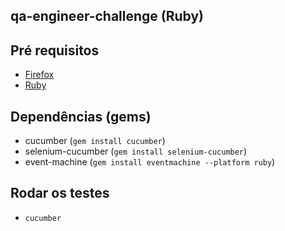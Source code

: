 ## qa-engineer-challenge (Ruby)

## Pré requisitos
- [Firefox](https://www.mozilla.org/firefox/)
- [Ruby](https://www.ruby-lang.org/pt/downloads/)

## Dependências (gems)
- cucumber (`gem install cucumber`)
- selenium-cucumber (`gem install selenium-cucumber`)
- event-machine (`gem install eventmachine --platform ruby`)

## Rodar os testes
- `cucumber`